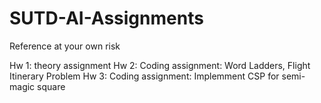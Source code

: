 # SUTD-AI-Assignments

Reference at your own risk

Hw 1: theory assignment
Hw 2: Coding assignment: Word Ladders, Flight Itinerary Problem
Hw 3: Coding assignment: Implemment CSP for semi-magic square 